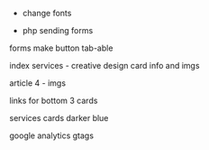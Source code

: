 - change fonts

- php sending forms

forms make button tab-able

index services - creative design card info and imgs

article 4 - imgs

links for bottom 3 cards

services cards darker blue

google analytics
gtags
